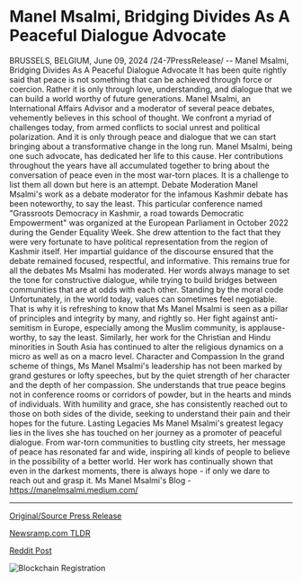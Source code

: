 # Manel Msalmi, Bridging Divides As A Peaceful Dialogue Advocate

BRUSSELS, BELGIUM, June 09, 2024 /24-7PressRelease/ --   Manel Msalmi, Bridging Divides As A Peaceful Dialogue Advocate  It has been quite rightly said that peace is not something that can be achieved through force or coercion. Rather it is only through love, understanding, and dialogue that we can build a world worthy of future generations. Manel Msalmi, an International Affairs Advisor and a moderator of several peace debates, vehemently believes in this school of thought.  We confront a myriad of challenges today, from armed conflicts to social unrest and political polarization. And it is only through peace and dialogue that we can start bringing about a transformative change in the long run. Manel Msalmi, being one such advocate, has dedicated her life to this cause. Her contributions throughout the years have all accumulated together to bring about the conversation of peace even in the most war-torn places. It is a challenge to list them all down but here is an attempt.  Debate Moderation  Manel Msalmi's work as a debate moderator for the infamous Kashmir debate has been noteworthy, to say the least. This particular conference named "Grassroots Democracy in Kashmir, a road towards Democratic Empowerment" was organized at the European Parliament in October 2022 during the Gender Equality Week. She drew attention to the fact that they were very fortunate to have political representation from the region of Kashmir itself. Her impartial guidance of the discourse ensured that the debate remained focused, respectful, and informative. This remains true for all the debates Ms Msalmi has moderated. Her words always manage to set the tone for constructive dialogue, while trying to build bridges between communities that are at odds with each other.  Standing by the moral code  Unfortunately, in the world today, values can sometimes feel negotiable. That is why it is refreshing to know that Ms Manel Msalmi is seen as a pillar of principles and integrity by many, and rightly so. Her fight against anti-semitism in Europe, especially among the Muslim community, is applause-worthy, to say the least. Similarly, her work for the Christian and Hindu minorities in South Asia has continued to alter the religious dynamics on a micro as well as on a macro level.  Character and Compassion  In the grand scheme of things, Ms Manel Msalmi's leadership has not been marked by grand gestures or lofty speeches, but by the quiet strength of her character and the depth of her compassion. She understands that true peace begins not in conference rooms or corridors of powder, but in the hearts and minds of individuals. With humility and grace, she has consistently reached out to those on both sides of the divide, seeking to understand their pain and their hopes for the future.  Lasting Legacies  Ms Manel Msalmi's greatest legacy lies in the lives she has touched on her journey as a promoter of peaceful dialogue. From war-torn communities to bustling city streets, her message of peace has resonated far and wide, inspiring all kinds of people to believe in the possibility of a better world. Her work has continually shown that even in the darkest moments, there is always hope - if only we dare to reach out and grasp it.  Ms Manel Msalmi's Blog - https://manelmsalmi.medium.com/ 

---

[Original/Source Press Release](https://www.24-7pressrelease.com/press-release/511542/manel-msalmi-bridging-divides-as-a-peaceful-dialogue-advocate)
                    

[Newsramp.com TLDR](None) 



[Reddit Post](https://www.reddit.com/r/Lifestyle_Culture/comments/1dbnwcz/manel_msalmi_bridging_divides_through_peaceful/) 



![Blockchain Registration](https://cdn.newsramp.app/24-7PressRelease/qrcode/246/9/beanSwh9.webp)